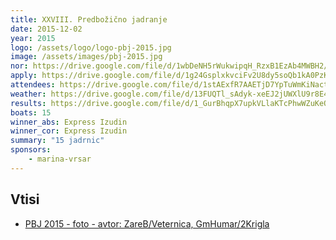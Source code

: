 ```yaml
---
title: XXVIII. Predbožično jadranje
date: 2015-12-02
year: 2015
logo: /assets/logo/logo-pbj-2015.jpg
image: /assets/images/pbj-2015.jpg
nor: https://drive.google.com/file/d/1wbDeNH5rWukwipqH_RzxB1EzAb4MWBH2/view?usp=sharing
apply: https://drive.google.com/file/d/1g24GsplxkvciFv2U8dy5soQb1kA0PzKA/view?usp=sharing
attendees: https://drive.google.com/file/d/1stAExfR7AAETjD7YpTuWmKiNactckTIZ/view?usp=sharing
weather: https://drive.google.com/file/d/13FUQTl_sAdyk-xeEJ2jUWXlU9r8E4fyd/view?usp=sharing
results: https://drive.google.com/file/d/1_GurBhqpX7upkVLlaKTcPhwWZuKeQ_CM/view?usp=sharing
boats: 15
winner_abs: Express Izudin
winner_cor: Express Izudin
summary: "15 jadrnic"
sponsors:
    - marina-vrsar
---
```


## Vtisi
 - [PBJ 2015 - foto - avtor: ZareB/Veternica, GmHumar/2Krigla](https://photos.app.goo.gl/NSVqoGQNX6rf8gBEA)
